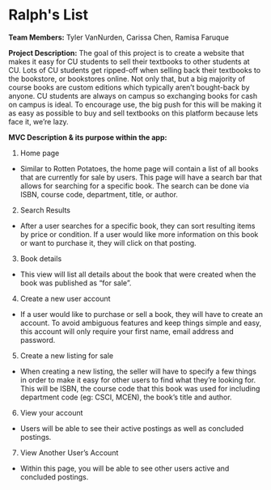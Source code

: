 Ralph's List
============

**Team Members:** Tyler VanNurden, Carissa Chen, Ramisa Faruque

**Project Description:** The goal of this project is to create a website that makes it easy for CU students to sell their textbooks to other students at CU. Lots of CU students get ripped-off when selling back their textbooks to the bookstore, or bookstores online. Not only that, but a big majority of course books are custom editions which typically aren’t bought-back by anyone. CU students are always on campus so exchanging books for cash on campus is ideal. To encourage use, the big push for this will be making it as easy as possible to buy and sell textbooks on this platform because lets face it, we’re lazy. 

**MVC Description & its purpose within the app:**

1. Home page
  * Similar to Rotten Potatoes, the home page will contain a list of all books that are currently for sale by users. This page will have a search bar that allows for searching for a specific book. The search can be done via ISBN, course code, department, title, or author.

2.	Search Results
  * After a user searches for a specific book, they can sort resulting items by price or condition. If a user would like more information on this book or want to purchase it, they will click on that posting.

3.	Book details
  * This view will list all details about the book that were created when the book was published as “for sale”.

4.	Create a new user account
  * If a user would like to purchase or sell a book, they will have to create an account. To avoid ambiguous features and keep things simple and easy, this account will only require your first name, email address and password.

5.	Create a new listing for sale
  * When creating a new listing, the seller will have to specify a few things in order to make it easy for other users to find what they’re looking for. This will be ISBN, the course code that this book was used for including department code (eg: CSCI, MCEN), the book’s title and author.

6.	View your account
  * Users will be able to see their active postings as well as concluded postings.

7.	View Another User’s Account
  * Within this page, you will be able to see other users active and concluded postings.

